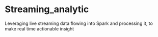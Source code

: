 # Streaming_analytic
Leveraging live streaming data flowing into Spark and processing it, to make real time actionable insight
